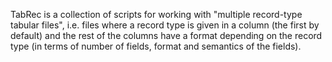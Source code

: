 TabRec is a collection of scripts for working with "multiple record-type tabular files",
i.e. files where a record type is given in a column (the first by default) and the
rest of the columns have a format depending on the record type (in terms of number
of fields, format and semantics of the fields).

